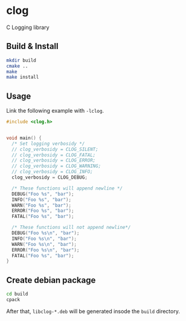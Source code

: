 # clog
C Logging library


## Build & Install

```bash
mkdir build
cmake ..
make
make install
```


## Usage

Link the following example with `-lclog`.

```C
#include <clog.h>


void main() {
  /* Set logging verbosidy */
  // clog_verbosidy = CLOG_SILENT;
  // clog_verbosidy = CLOG_FATAL;
  // clog_verbosidy = CLOG_ERROR;
  // clog_verbosidy = CLOG_WARNING;
  // clog_verbosidy = CLOG_INFO;
  clog_verbosidy = CLOG_DEBUG;

  /* These functions will append newline */
  DEBUG("Foo %s", "bar"); 
  INFO("Foo %s", "bar"); 
  WARN("Foo %s", "bar"); 
  ERROR("Foo %s", "bar"); 
  FATAL("Foo %s", "bar"); 

  /* These functions will not append newline*/
  DEBUG("Foo %s\n", "bar"); 
  INFO("Foo %s\n", "bar"); 
  WARN("Foo %s\n", "bar"); 
  ERROR("Foo %s\n", "bar"); 
  FATAL("Foo %s", "bar"); 
}
```

## Create debian package

```bash
cd build
cpack
```

After that, `libclog-*.deb` will be generated insode the `build` directory.
